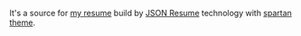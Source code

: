 It's a source for [my resume](https://ksinia.net/cv/) build by [JSON Resume](https://jsonresume.org/) technology with [spartan theme](https://github.com/phoinixi/jsonresume-theme-spartan).

